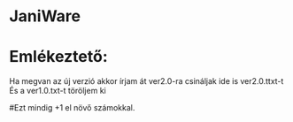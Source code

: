 # JaniWare

# Emlékeztető:


Ha megvan az új verzió akkor írjam át ver2.0-ra
csináljak ide is ver2.0.ttxt-t
És a ver1.0.txt-t töröljem ki

#Ezt mindig +1 el növő számokkal.
